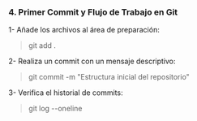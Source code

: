 ### 4. Primer Commit y Flujo de Trabajo en Git
1- Añade los archivos al área de preparación: 
> git add .

2- Realiza un commit con un mensaje descriptivo:
> git commit -m "Estructura inicial del repositorio"

3- Verifica el historial de commits: 
> git log --oneline

